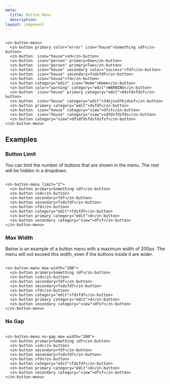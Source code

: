 ```yaml
---
meta:
  title: Button Menu
  description:
layout: component
---
```


```html:preview

<zn-button-menu>
  <zn-button primary color="error" icon="house">Something sdf</zn-button>
  <zn-button  icon="house">sd</zn-button>
  <zn-button  icon="person" primary>One</zn-button>
  <zn-button  icon="person" primary>Two</zn-button>
  <zn-button  icon="house" secondary color="success">fdf</zn-button>
  <zn-button  icon="house" secondary>fsdsfdf</zn-button>
  <zn-button  icon="house">fd</zn-button>
  <zn-button category="edit" icon="Home">Home</zn-button>
  <zn-button color="warning" category="edit">WARNING</zn-button>
  <zn-button  icon="house" primary category="edit">ddsfdsfdsf</zn-button>
  <zn-button  icon="house" category="edit">34kjnsdfkjdsnf</zn-button>
  <zn-button primary category="edit">dsfdf</zn-button>
  <zn-button  icon="house" category="view">dfsf</zn-button>
  <zn-button  icon="house" category="view">sdfdsfdsfds</zn-button>
  <zn-button category="view">dfsdfdsfdsfdsfsf</zn-button>
</zn-button-menu>
```

## Examples

### Button Limit

You can limit the number of buttons that are shown in the menu. The rest will be hidden in a dropdown.

```html:preview

<zn-button-menu limit="2">
  <zn-button primary>Something sdf</zn-button>
  <zn-button >sd</zn-button>
  <zn-button secondary>fdf</zn-button>
  <zn-button secondary>fsdsfdf</zn-button>
  <zn-button >fd</zn-button>
  <zn-button category="edit">fdsfdf</zn-button>
  <zn-button primary category="edit">d</zn-button>
  <zn-button secondary category="view">dfsf</zn-button>
</zn-button-menu>
```

### Max Width

Below is an example of a button menu with a maximum width of 200px. The menu will not exceed this width, even if the
buttons inside it are wider.

```html:preview

<zn-button-menu max-width="200">
  <zn-button primary>Something sdf</zn-button>
  <zn-button >sd</zn-button>
  <zn-button secondary>fdf</zn-button>
  <zn-button secondary>fsdsfdf</zn-button>
  <zn-button >fd</zn-button>
  <zn-button category="edit">fdsfdf</zn-button>
  <zn-button primary category="edit">d</zn-button>
  <zn-button secondary category="view">dfsf</zn-button>
</zn-button-menu>
```

### No Gap
```html:preview

<zn-button-menu no-gap max-width="200">
  <zn-button primary>Something sdf</zn-button>
  <zn-button >sd</zn-button>
  <zn-button secondary>fdf</zn-button>
  <zn-button secondary>fsdsfdf</zn-button>
  <zn-button >fd</zn-button>
  <zn-button category="edit">fdsfdf</zn-button>
  <zn-button primary category="edit">d</zn-button>
  <zn-button secondary category="view">dfsf</zn-button>
</zn-button-menu>
```
